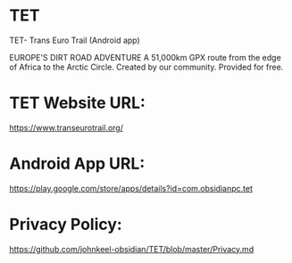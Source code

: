 # TET
TET- Trans Euro Trail (Android app)

EUROPE'S DIRT ROAD ADVENTURE
A 51,000km GPX route from the edge of Africa to the Arctic Circle.
Created by our community.
Provided for free.


TET Website URL:
===============
https://www.transeurotrail.org/


Android App URL:
===============
https://play.google.com/store/apps/details?id=com.obsidianpc.tet

    
Privacy Policy:
==============

https://github.com/johnkeel-obsidian/TET/blob/master/Privacy.md
